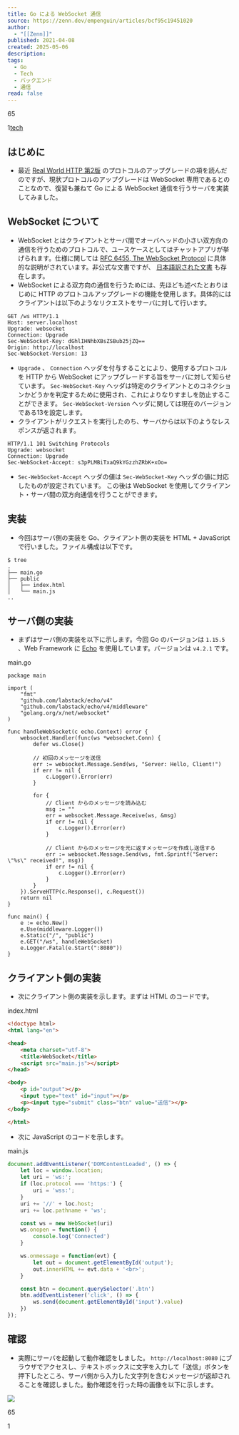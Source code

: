 ```yaml
---
title: Go による WebSocket 通信
source: https://zenn.dev/empenguin/articles/bcf95c19451020
author:
  - "[[Zenn]]"
published: 2021-04-08
created: 2025-05-06
description: 
tags:
  - Go
  - Tech
  - バックエンド
  - 通信
read: false
---
```

65

1[tech](https://zenn.dev/tech-or-idea)

## はじめに

- 最近 [Real World HTTP 第2版](https://www.oreilly.co.jp/books/9784873119038/) のプロトコルのアップグレードの項を読んだのですが、現状プロトコルのアップグレードは WebSocket 専用であるとのことなので、復習も兼ねて Go による WebSocket 通信を行うサーバを実装してみました。

## WebSocket について

- WebSocket とはクライアントとサーバ間でオーバヘッドの小さい双方向の通信を行うためのプロトコルで、ユースケースとしてはチャットアプリが挙げられます。仕様に関しては [RFC 6455, The WebSocket Protocol](https://tools.ietf.org/html/rfc6455) に具体的な説明がされています。非公式な文書ですが、 [日本語訳された文書](https://triple-underscore.github.io/RFC6455-ja.html) も存在します。
- WebSocket による双方向の通信を行うためには、先ほども述べたとおりはじめに HTTP のプロトコルアップグレードの機能を使用します。具体的にはクライアントは以下のようなリクエストをサーバに対して行います。

```
GET /ws HTTP/1.1
Host: server.localhost
Upgrade: websocket
Connection: Upgrade
Sec-WebSocket-Key: dGhlIHNhbXBsZSBub25jZQ==
Origin: http://localhost
Sec-WebSocket-Version: 13
```

- `Upgrade` 、 `Connection` ヘッダを付与することにより、使用するプロトコルを HTTP から WebSocket にアップグレードする旨をサーバに対して知らせています。 `Sec-WebSocket-Key` ヘッダは特定のクライアントとのコネクションかどうかを判定するために使用され、これによりなりすましを防止することができます。 `Sec-WebSocket-Version` ヘッダに関しては現在のバージョンである13を設定します。
- クライアントがリクエストを実行したのち、サーバからは以下のようなレスポンスが返されます。

```
HTTP/1.1 101 Switching Protocols
Upgrade: websocket
Connection: Upgrade
Sec-WebSocket-Accept: s3pPLMBiTxaQ9kYGzzhZRbK+xOo=
```

- `Sec-WebSocket-Accept` ヘッダの値は `Sec-WebSocket-Key` ヘッダの値に対応したものが設定されています。 この後は WebSocket を使用してクライアント・サーバ間の双方向通信を行うことができます。

## 実装

- 今回はサーバ側の実装を Go、クライアント側の実装を HTML + JavaScript で行いました。ファイル構成は以下です。

```shell
$ tree
.
├── main.go
├── public
│   ├── index.html
│   └── main.js
..
```

## サーバ側の実装

- まずはサーバ側の実装を以下に示します。今回 Go のバージョンは `1.15.5` 、Web Framework に [Echo](https://echo.labstack.com/) を使用しています。バージョンは `v4.2.1` です。

main.go

```
package main

import (
    "fmt"
    "github.com/labstack/echo/v4"
    "github.com/labstack/echo/v4/middleware"
    "golang.org/x/net/websocket"
)

func handleWebSocket(c echo.Context) error {
    websocket.Handler(func(ws *websocket.Conn) {
        defer ws.Close()

        // 初回のメッセージを送信
        err := websocket.Message.Send(ws, "Server: Hello, Client!")
        if err != nil {
            c.Logger().Error(err)
        }

        for {
            // Client からのメッセージを読み込む
            msg := ""
            err = websocket.Message.Receive(ws, &msg)
            if err != nil {
                c.Logger().Error(err)
            }

            // Client からのメッセージを元に返すメッセージを作成し送信する
            err := websocket.Message.Send(ws, fmt.Sprintf("Server: \"%s\" received!", msg))
            if err != nil {
                c.Logger().Error(err)
            }
        }
    }).ServeHTTP(c.Response(), c.Request())
    return nil
}

func main() {
    e := echo.New()
    e.Use(middleware.Logger())
    e.Static("/", "public")
    e.GET("/ws", handleWebSocket)
    e.Logger.Fatal(e.Start(":8080"))
}
```

## クライアント側の実装

- 次にクライアント側の実装を示します。まずは HTML のコードです。

index.html

```html
<!doctype html>
<html lang="en">

<head>
    <meta charset="utf-8">
    <title>WebSocket</title>
    <script src="main.js"></script>
</head>

<body>
    <p id="output"></p>
    <input type="text" id="input"></p>
    <p><input type="submit" class="btn" value="送信"></p>
</body>

</html>
```

- 次に JavaScript のコードを示します。

main.js

```js
document.addEventListener('DOMContentLoaded', () => {
    let loc = window.location;
    let uri = 'ws:';
    if (loc.protocol === 'https:') {
        uri = 'wss:';
    }
    uri += '//' + loc.host;
    uri += loc.pathname + 'ws';

    const ws = new WebSocket(uri)
    ws.onopen = function() {
        console.log('Connected')
    }

    ws.onmessage = function(evt) {
        let out = document.getElementById('output');
        out.innerHTML += evt.data + '<br>';
    }

    const btn = document.querySelector('.btn')
    btn.addEventListener('click', () => {
        ws.send(document.getElementById('input').value)
    })
});
```

## 確認

- 実際にサーバを起動して動作確認をしました。 `http://localhost:8080` にブラウザでアクセスし、テキストボックスに文字を入力して「送信」ボタンを押下したところ、サーバ側から入力した文字列を含むメッセージが返却されることを確認しました。動作確認を行った時の画像を以下に示します。

![](https://storage.googleapis.com/zenn-user-upload/pja9ksmiz62ynex2hq3om8oq0q5f)

65

1